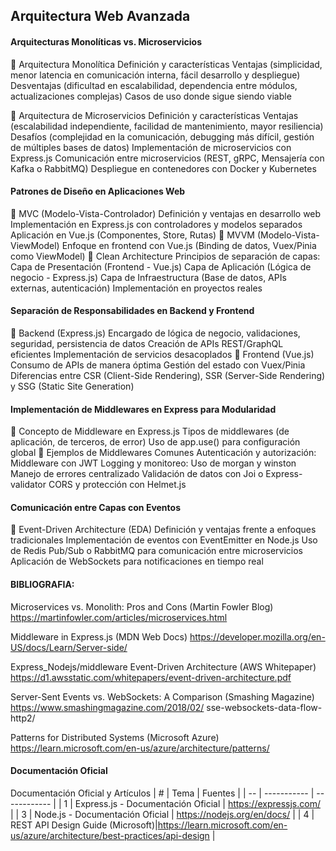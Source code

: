## Arquitectura Web Avanzada
#### Arquitecturas Monolíticas vs. Microservicios
🔹 Arquitectura Monolítica
Definición y características
Ventajas (simplicidad, menor latencia en comunicación interna, fácil desarrollo y despliegue)
Desventajas (dificultad en escalabilidad, dependencia entre módulos, actualizaciones complejas)
Casos de uso donde sigue siendo viable

🔹 Arquitectura de Microservicios
Definición y características
Ventajas (escalabilidad independiente, facilidad de mantenimiento, mayor resiliencia)
Desafíos (complejidad en la comunicación, debugging más difícil, gestión de múltiples bases de datos)
Implementación de microservicios con Express.js
Comunicación entre microservicios (REST, gRPC, Mensajería con Kafka o RabbitMQ)
Despliegue en contenedores con Docker y Kubernetes

#### Patrones de Diseño en Aplicaciones Web
🔹 MVC (Modelo-Vista-Controlador)
Definición y ventajas en desarrollo web
Implementación en Express.js con controladores y modelos separados
Aplicación en Vue.js (Componentes, Store, Rutas)
🔹 MVVM (Modelo-Vista-ViewModel)
Enfoque en frontend con Vue.js (Binding de datos, Vuex/Pinia como ViewModel)
🔹 Clean Architecture
Principios de separación de capas:
Capa de Presentación (Frontend - Vue.js)
Capa de Aplicación (Lógica de negocio - Express.js)
Capa de Infraestructura (Base de datos, APIs externas, autenticación)
Implementación en proyectos reales

#### Separación de Responsabilidades en Backend y Frontend
🔹 Backend (Express.js)
Encargado de lógica de negocio, validaciones, seguridad, persistencia de datos
Creación de APIs REST/GraphQL eficientes
Implementación de servicios desacoplados
🔹 Frontend (Vue.js)
Consumo de APIs de manera óptima
Gestión del estado con Vuex/Pinia
Diferencias entre CSR (Client-Side Rendering), SSR (Server-Side Rendering) y SSG (Static Site Generation)

#### Implementación de Middlewares en Express para Modularidad
🔹 Concepto de Middleware en Express.js
Tipos de middlewares (de aplicación, de terceros, de error)
Uso de app.use() para configuración global
🔹 Ejemplos de Middlewares Comunes
Autenticación y autorización: Middleware con JWT
Logging y monitoreo: Uso de morgan y winston
Manejo de errores centralizado
Validación de datos con Joi o Express-validator
CORS y protección con Helmet.js

#### Comunicación entre Capas con Eventos
🔹 Event-Driven Architecture (EDA)
Definición y ventajas frente a enfoques tradicionales
Implementación de eventos con EventEmitter en Node.js
Uso de Redis Pub/Sub o RabbitMQ para comunicación entre microservicios
Aplicación de WebSockets para notificaciones en tiempo real

#### BIBLIOGRAFIA: 
Microservices vs. Monolith: Pros and Cons (Martin Fowler Blog)
https://martinfowler.com/articles/microservices.html

Middleware in Express.js (MDN Web Docs)
https://developer.mozilla.org/en-US/docs/Learn/Server-side/

Express_Nodejs/middleware
Event-Driven Architecture (AWS Whitepaper)
https://d1.awsstatic.com/whitepapers/event-driven-architecture.pdf

Server-Sent Events vs. WebSockets: A Comparison (Smashing Magazine)
https://www.smashingmagazine.com/2018/02/
sse-websockets-data-flow-http2/

Patterns for Distributed Systems (Microsoft Azure)
https://learn.microsoft.com/en-us/azure/architecture/patterns/

#### Documentación Oficial
Documentación Oficial y Artículos
| # | Tema | Fuentes |
| -- | ----------- | ------------ |
| 1 | Express.js - Documentación Oficial | https://expressjs.com/ |
| 3 | Node.js - Documentación Oficial | https://nodejs.org/en/docs/ |
| 4 | REST API Design Guide (Microsoft)|https://learn.microsoft.com/en-us/azure/architecture/best-practices/api-design |


